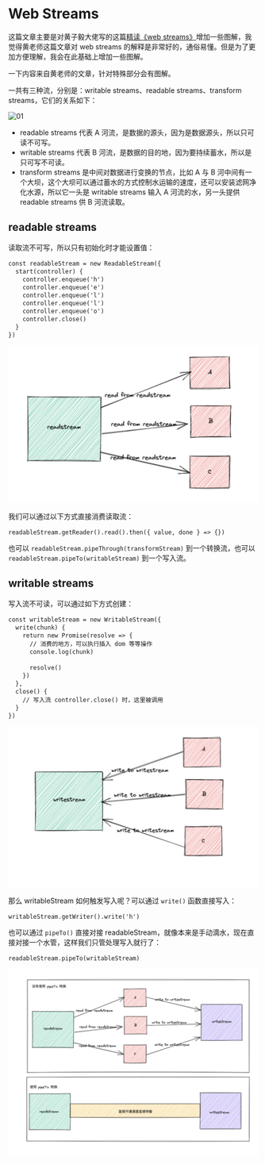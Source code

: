 # Web Streams

这篇文章主要是对黄子毅大佬写的这篇[精读《web streams》](https://zhuanlan.zhihu.com/p/425322116)增加一些图解，我觉得黄老师这篇文章对
web streams 的解释是非常好的，通俗易懂。但是为了更加方便理解，我会在此基础上增加一些图解。

一下内容来自黄老师的文章，针对特殊部分会有图解。

一共有三种流，分别是：writable streams、readable streams、transform streams，它们的关系如下：

![01](https://pic3.zhimg.com/80/v2-1f14468842871a78d87fd3dff0a5612e_720w.jpg)

- readable streams 代表 A 河流，是数据的源头，因为是数据源头，所以只可读不可写。
- writable streams 代表 B 河流，是数据的目的地，因为要持续蓄水，所以是只可写不可读。
- transform streams 是中间对数据进行变换的节点，比如 A 与 B 河中间有一个大坝，这个大坝可以通过蓄水的方式控制水运输的速度，还可以安装滤网净化水源，所以它一头是 writable streams 输入 A 河流的水，另一头提供 readable streams 供 B 河流读取。

## readable streams

读取流不可写，所以只有初始化时才能设置值：

```tsx
const readableStream = new ReadableStream({
  start(controller) {
    controller.enqueue('h')
    controller.enqueue('e')
    controller.enqueue('l')
    controller.enqueue('l')
    controller.enqueue('o')
    controller.close()
  }
})
```

![01](./img-20211116/01.png)

我们可以通过以下方式直接消费读取流：

```tsx
readableStream.getReader().read().then({ value, done } => {})
```

也可以 `readableStream.pipeThrough(transformStream)` 到一个转换流，也可以 `readableStream.pipeTo(writableStream)` 到一个写入流。

## writable streams

写入流不可读，可以通过如下方式创建：

```tsx
const writableStream = new WritableStream({
  write(chunk) {
    return new Promise(resolve => {
      // 消费的地方，可以执行插入 dom 等等操作
      console.log(chunk)

      resolve()
    })
  },
  close() {
    // 写入流 controller.close() 时，这里被调用
  }
})
```

![02](./img-20211116/02.png)

那么 writableStream 如何触发写入呢？可以通过 `write()` 函数直接写入：

```tsx
writableStream.getWriter().write('h')
```

也可以通过 `pipeTo()` 直接对接 readableStream，就像本来是手动滴水，现在直接对接一个水管，这样我们只管处理写入就行了：

```tsx
readableStream.pipeTo(writableStream)
```

![03](./img-20211116/03.png)
